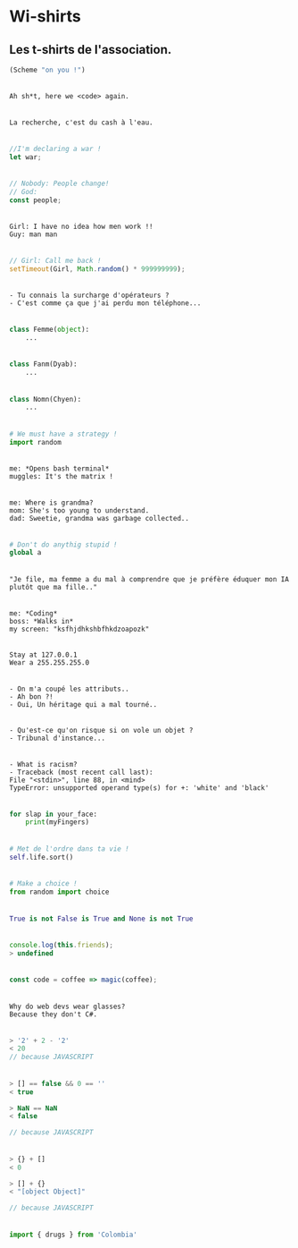 # Wi-shirts

## Les t-shirts de l'association.

```scheme
(Scheme "on you !")
```

######

    Ah sh*t, here we <code> again.

######

    La recherche, c'est du cash à l'eau.

######

```javascript
//I'm declaring a war !
let war;
```

######

```javascript
// Nobody: People change!
// God:
const people;
```

######

    Girl: I have no idea how men work !!
    Guy: man man

######

```javascript
// Girl: Call me back !
setTimeout(Girl, Math.random() * 999999999);
```

######

    - Tu connais la surcharge d'opérateurs ?
    - C'est comme ça que j'ai perdu mon téléphone...

######

```python
class Femme(object):
    ...
```

######

```python
class Fanm(Dyab):
    ...
```

######

```python
class Nomn(Chyen):
    ...
```

######

```python
# We must have a strategy !
import random
```

######

    me: *Opens bash terminal*
    muggles: It's the matrix !

######

    me: Where is grandma?
    mom: She's too young to understand.
    dad: Sweetie, grandma was garbage collected..

######

```python
# Don't do anythig stupid !
global a
```

######

    "Je file, ma femme a du mal à comprendre que je préfère éduquer mon IA plutôt que ma fille.."

######

    me: *Coding*
    boss: *Walks in*
    my screen: "ksfhjdhkshbfhkdzoapozk"

######

    Stay at 127.0.0.1
    Wear a 255.255.255.0

######

    - On m'a coupé les attributs..
    - Ah bon ?!
    - Oui, Un héritage qui a mal tourné..

######

    - Qu'est-ce qu'on risque si on vole un objet ?
    - Tribunal d'instance...

######

    - What is racism?
    - Traceback (most recent call last):
    File "<stdin>", line 88, in <mind>
    TypeError: unsupported operand type(s) for +: 'white' and 'black'

######

```python
for slap in your_face:
    print(myFingers)
```

######

```python
# Met de l'ordre dans ta vie !
self.life.sort()
```

######

```python
# Make a choice !
from random import choice
```

######

```python
True is not False is True and None is not True
```

######

```javascript
console.log(this.friends);
> undefined
```

######

```javascript
const code = coffee => magic(coffee);
```

######

    Why do web devs wear glasses?
    Because they don't C#.

######

```javascript
> '2' + 2 - '2'
< 20
// because JAVASCRIPT
```

######

```javascript
> [] == false && 0 == ''
< true

> NaN == NaN
< false

// because JAVASCRIPT
```

######

```javascript
> {} + []
< 0

> [] + {}
< "[object Object]"

// because JAVASCRIPT
```
######

```python
import { drugs } from 'Colombia'
```
